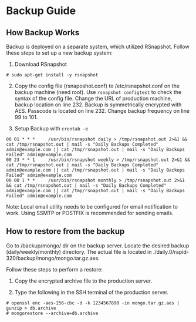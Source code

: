# Backup Guide

## How Backup Works
Backup is deployed on a separate system, which utilized RSnapshot. Follow these steps to set up a new backup system:

1. Download RSnapshot
```
# sudo apt-get install -y rsnapshot
```

2. Copy the config file (rsnaposhot.conf) to /etc/rsnapshot.conf on the backup machine (need root).
Use `rsnapshot configtest` to check the syntax of the config file.
Change the URL of production machine, backup location on line 232.
Backup is symmetrically encrypted with AES. Passcode is located on line 232.
Change backup frequency on line 99 to 101.

3. Setup Backup with `crontab -e`
```
00 01 * * *     /usr/bin/rsnapshot daily > /tmp/rsnapshot.out 2>&1 && cat /tmp/rsnapshot.out | mail -s "Daily Backups Completed" admin@example.com || cat /tmp/rsnapshot.out | mail -s "Daily Backups Failed" admin@example.com
00 23 * * 1     /usr/bin/rsnapshot weekly > /tmp/rsnapshot.out 2>&1 && cat /tmp/rsnapshot.out | mail -s "Daily Backups Completed" admin@example.com || cat /tmp/rsnapshot.out | mail -s "Daily Backups Failed" admin@example.com
00 00 1 * *     /usr/bin/rsnapshot monthly > /tmp/rsnapshot.out 2>&1 && cat /tmp/rsnapshot.out | mail -s "Daily Backups Completed" admin@example.com || cat /tmp/rsnapshot.out | mail -s "Daily Backups Failed" admin@example.com
```

Note:
Local email utility needs to be configured for email notification to work. Using SSMTP or POSTFIX is recommended for sending emails.

## How to restore from the backup

Go to /backup/mongo/ dir on the backup server. Locate the desired backup (daily/weekly/monthly) directory. The actual file is located in ./daily.0/rapid-320/backup/mongo/mongo.tar.gz.aes.

Follow these steps to perform a restore:

1. Copy the encrypted archive file to the production server. 

2. Type the following in the SSH terminal of the production server.
```
# openssl enc -aes-256-cbc -d -k 1234567890 -in mongo.tar.gz.aes | gunzip > db.archive
# mongorestore --archive=db.archive
```
